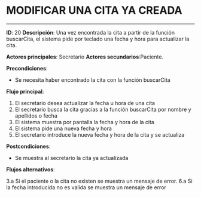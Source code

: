# MODIFICAR UNA CITA YA CREADA
---
**ID**: 20 **Descripción**: Una vez encontrada la cita a partir de la función buscarCita, el sistema pide por teclado una fecha y hora para actualizar la cita.

**Actores principales**: Secretario **Actores secundarios**:Paciente.

**Precondiciones**:

   * Se necesita haber encontrado la cita con la función buscarCita

**Flujo principal**:

 1. El secretario desea actualizar la fecha u hora de una cita
 2. El secretario busca la cita gracias a la función buscarCita por nombre y apellidos o fecha
 3. El sistema muestra por pantalla la fecha y hora de la cita
 4. El sistema pide una nueva fecha y hora
 5. El secretario introduce la nueva fecha y hora de la cita y se actualiza

**Postcondiciones**:

   * Se muestra al secretario la cita ya actualizada

**Flujos alternativos**:

 3.a Si el paciente o la cita no existen se muestra un mensaje de error.
 6.a Si la fecha introducida no es valida se muestra un mensaje de error



